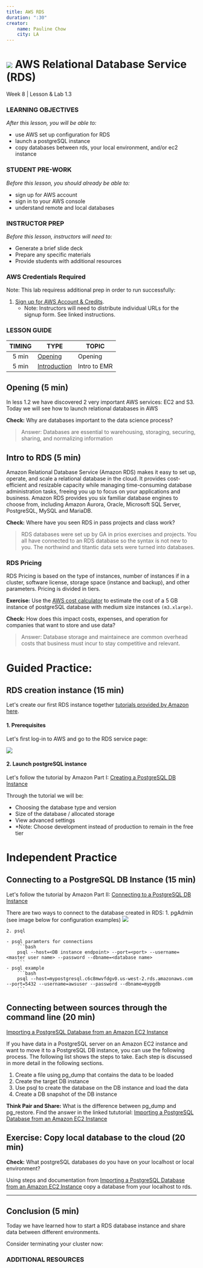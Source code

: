 ```yaml
---
title: AWS RDS
duration: ":30"
creator:
    name: Pauline Chow
    city: LA
---
```


# ![](https://ga-dash.s3.amazonaws.com/production/assets/logo-9f88ae6c9c3871690e33280fcf557f33.png) AWS Relational Database Service (RDS)
Week 8 | Lesson & Lab 1.3

### LEARNING OBJECTIVES
*After this lesson, you will be able to:*
- use AWS set up configuration for RDS
- launch a postgreSQL instance
- copy databases between rds, your local environment, and/or ec2 instance

### STUDENT PRE-WORK
*Before this lesson, you should already be able to:*
- sign up for AWS account
- sign in to your AWS console
- understand remote and local databases

### INSTRUCTOR PREP
*Before this lesson, instructors will need to:*
- Generate a brief slide deck
- Prepare any specific materials
- Provide students with additional resources

### AWS Credentials Required
Note: This lab requiress additional prep in order to run successfully:

1. [Sign up for AWS Account & Credits](../AWS-instructions.md).
    - Note: Instructors will need to distribute individual URLs for the signup form. See linked instructions.

### LESSON GUIDE
| TIMING  | TYPE  | TOPIC  |
|:-:|---|---|
| 5 min | [Opening](#opening) | Opening |
| 5 min | [Introduction](#introduction) | Intro to EMR |

<a name="opening"></a>
## Opening (5 min)

In less 1.2 we have discovered 2 very important AWS services: EC2 and S3. Today we will see how to launch relational databases in AWS

**Check:** Why are databases important to the data science process? 
> Answer: Databases are essential to warehousing, storaging, securing, sharing, and normalizing information

<a name="introduction"></a>
## Intro to RDS (5 min)

Amazon Relational Database Service (Amazon RDS) makes it easy to set up, operate, and scale a relational database in the cloud. It provides cost-efficient and resizable capacity while managing time-consuming database administration tasks, freeing you up to focus on your applications and business. Amazon RDS provides you six familiar database engines to choose from, including Amazon Aurora, Oracle, Microsoft SQL Server, PostgreSQL, MySQL and MariaDB.

**Check:** Where have you seen RDS in pass projects and class work?
> RDS databases were set up by GA in prios exercises and projects. You all have connected to an RDS database so the syntax is not new to you. The northwind and titantic data sets were turned into databases.

### RDS Pricing

RDS Pricing is based on the type of instances, number of instances if in a cluster, software license, storage space (instance and backup), and other parameters. Pricing is divided in tiers. 

**Exercise:**
Use the [AWS cost calculator](https://calculator.s3.amazonaws.com/index.html) to estimate the cost of a 5 GB instance of postgreSQL database with medium size instances `(m3.xlarge)`. 

**Check:** How does this impact costs, expenses, and operation for companies that want to store and use data?
> Answer: Database storage and maintainece are common overhead costs that business must incur to stay competitive and relevant.

<a name="guided-practice"></a>
# Guided Practice:
## RDS creation instance (15 min)

Let's create our first RDS instance together [tutorials provided by Amazon here](http://docs.aws.amazon.com/AmazonRDS/latest/UserGuide/CHAP_GettingStarted.html).

#### 1. Prerequisites

Let's first log-in to AWS and go to the RDS service page:

![](./assets/images/rds.png)

#### 2.  Launch postgreSQL instance 

Let's follow the tutorial by Amazon Part I: [Creating a PostgreSQL DB Instance](http://docs.aws.amazon.com/AmazonRDS/latest/UserGuide/CHAP_GettingStarted.CreatingConnecting.PostgreSQL.html)

Through the tutorial we will be: 
- Choosing the database type and version
- Size of the database / allocated storage
- View advanced settings 
- *Note: Choose development instead of production to remain in the free tier

<a name="ind-practice"></a>
# Independent Practice
## Connecting to a PostgreSQL DB Instance (15 min)

Let's follow the tutorial by Amazon Part II: [Connecting to a PostgreSQL DB Instance](http://docs.aws.amazon.com/AmazonRDS/latest/UserGuide/CHAP_GettingStarted.CreatingConnecting.PostgreSQL.html)

There are two ways to connect to the database created in RDS:
	1. pgAdmin (see image below for configuration examples)
	![](./assets/images/rds_pgadmin.png)

	2. psql 
	
	- psql paramters for connections
		```bash
		psql --host=<DB instance endpoint> --port=<port> --username=<master user name> --password --dbname=<database name> 
		```
	- psql example 
		```bash
		psql --host=mypostgresql.c6c8mwvfdgv0.us-west-2.rds.amazonaws.com --port=5432 --username=awsuser --password --dbname=mypgdb 
		```

<a name="ind-practice"></a>
## Connecting between sources through the command line (20 min)

[Importing a PostgreSQL Database from an Amazon EC2 Instance](http://docs.aws.amazon.com/AmazonRDS/latest/UserGuide/PostgreSQL.Procedural.Importing.html)

If you have data in a PostgreSQL server on an Amazon EC2 instance and want to move it to a PostgreSQL DB instance, you can use the following process. The following list shows the steps to take. Each step is discussed in more detail in the following sections.

1. Create a file using pg_dump that contains the data to be loaded
2. Create the target DB instance
3. Use psql to create the database on the DB instance and load the data
4. Create a DB snapshot of the DB instance

**Think Pair and Share:** What is the difference between pg_dump and pg_restore. Find the answer in the linked tututorial: [Importing a PostgreSQL Database from an Amazon EC2 Instance](http://docs.aws.amazon.com/AmazonRDS/latest/UserGuide/PostgreSQL.Procedural.Importing.html) 

<a name="independent-practice"></a>
## Exercise: Copy local database to the cloud  (20 min)

**Check:** What postgreSQL databases do you have on your localhost or local environment?

Using steps and documentation from [Importing a PostgreSQL Database from an Amazon EC2 Instance](http://docs.aws.amazon.com/AmazonRDS/latest/UserGuide/PostgreSQL.Procedural.Importing.html) copy a database from your localhost to rds. 

---

<a name="conclusion"></a>
## Conclusion (5 min)

Today we have learned how to start a RDS database instance and share data between different environments.

Consider terminating your cluster now:



### ADDITIONAL RESOURCES

